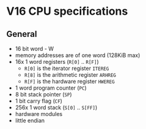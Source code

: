 # V16 CPU specifications

## General
  * 16 bit word - W
  * memory addresses are of one word (128KiB max)
  * 16x 1 word registers (`R[0]` .. `R[F]`)
    * `R[0]` is the iterator register `ITEREG`
    * `R[8]` is the arithmetic register `ARHREG`
    * `R[F]` is the hardware register `HWEREG`
  * 1 word program counter (`PC`)
  * 8 bit stack pointer (`SP`)
  * 1 bit carry flag (`CF`)
  * 256x 1 word stack (`S[0]` .. `S[FF]`)
  * hardware modules
  * little endian
